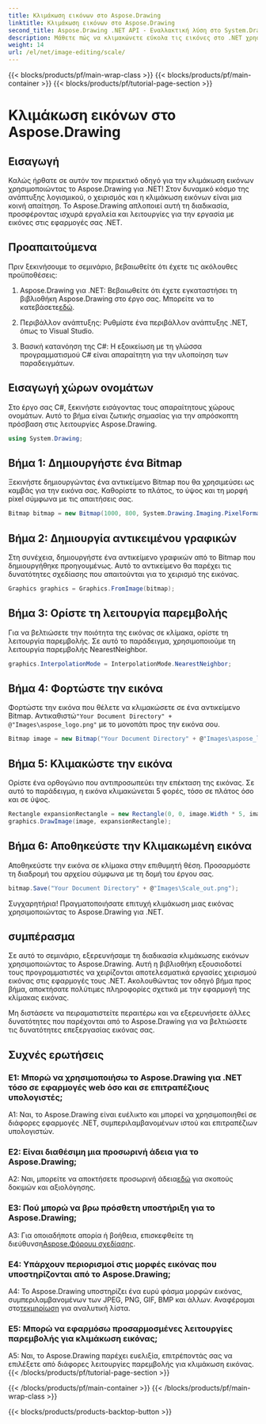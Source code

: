 ```yaml
---
title: Κλιμάκωση εικόνων στο Aspose.Drawing
linktitle: Κλιμάκωση εικόνων στο Aspose.Drawing
second_title: Aspose.Drawing .NET API - Εναλλακτική λύση στο System.Drawing.Common
description: Μάθετε πώς να κλιμακώνετε εύκολα τις εικόνες στο .NET χρησιμοποιώντας το Aspose.Drawing. Ο βήμα προς βήμα οδηγός μας εξασφαλίζει απρόσκοπτη ενσωμάτωση, παρέχοντας ισχυρές δυνατότητες χειρισμού εικόνας.
weight: 14
url: /el/net/image-editing/scale/
---
```


{{< blocks/products/pf/main-wrap-class >}}
{{< blocks/products/pf/main-container >}}
{{< blocks/products/pf/tutorial-page-section >}}

# Κλιμάκωση εικόνων στο Aspose.Drawing

## Εισαγωγή

Καλώς ήρθατε σε αυτόν τον περιεκτικό οδηγό για την κλιμάκωση εικόνων χρησιμοποιώντας το Aspose.Drawing για .NET! Στον δυναμικό κόσμο της ανάπτυξης λογισμικού, ο χειρισμός και η κλιμάκωση εικόνων είναι μια κοινή απαίτηση. Το Aspose.Drawing απλοποιεί αυτή τη διαδικασία, προσφέροντας ισχυρά εργαλεία και λειτουργίες για την εργασία με εικόνες στις εφαρμογές σας .NET.

## Προαπαιτούμενα

Πριν ξεκινήσουμε το σεμινάριο, βεβαιωθείτε ότι έχετε τις ακόλουθες προϋποθέσεις:

1.  Aspose.Drawing για .NET: Βεβαιωθείτε ότι έχετε εγκαταστήσει τη βιβλιοθήκη Aspose.Drawing στο έργο σας. Μπορείτε να το κατεβάσετε[εδώ](https://releases.aspose.com/drawing/net/).

2. Περιβάλλον ανάπτυξης: Ρυθμίστε ένα περιβάλλον ανάπτυξης .NET, όπως το Visual Studio.

3. Βασική κατανόηση της C#: Η εξοικείωση με τη γλώσσα προγραμματισμού C# είναι απαραίτητη για την υλοποίηση των παραδειγμάτων.

## Εισαγωγή χώρων ονομάτων

Στο έργο σας C#, ξεκινήστε εισάγοντας τους απαραίτητους χώρους ονομάτων. Αυτό το βήμα είναι ζωτικής σημασίας για την απρόσκοπτη πρόσβαση στις λειτουργίες Aspose.Drawing.

```csharp
using System.Drawing;
```

## Βήμα 1: Δημιουργήστε ένα Bitmap

Ξεκινήστε δημιουργώντας ένα αντικείμενο Bitmap που θα χρησιμεύσει ως καμβάς για την εικόνα σας. Καθορίστε το πλάτος, το ύψος και τη μορφή pixel σύμφωνα με τις απαιτήσεις σας.

```csharp
Bitmap bitmap = new Bitmap(1000, 800, System.Drawing.Imaging.PixelFormat.Format32bppPArgb);
```

## Βήμα 2: Δημιουργία αντικειμένου γραφικών

Στη συνέχεια, δημιουργήστε ένα αντικείμενο γραφικών από το Bitmap που δημιουργήθηκε προηγουμένως. Αυτό το αντικείμενο θα παρέχει τις δυνατότητες σχεδίασης που απαιτούνται για το χειρισμό της εικόνας.

```csharp
Graphics graphics = Graphics.FromImage(bitmap);
```

## Βήμα 3: Ορίστε τη λειτουργία παρεμβολής

Για να βελτιώσετε την ποιότητα της εικόνας σε κλίμακα, ορίστε τη λειτουργία παρεμβολής. Σε αυτό το παράδειγμα, χρησιμοποιούμε τη λειτουργία παρεμβολής NearestNeighbor.

```csharp
graphics.InterpolationMode = InterpolationMode.NearestNeighbor;
```

## Βήμα 4: Φορτώστε την εικόνα

 Φορτώστε την εικόνα που θέλετε να κλιμακώσετε σε ένα αντικείμενο Bitmap. Αντικαθιστώ`"Your Document Directory" + @"Images\aspose_logo.png"` με το μονοπάτι προς την εικόνα σου.

```csharp
Bitmap image = new Bitmap("Your Document Directory" + @"Images\aspose_logo.png");
```

## Βήμα 5: Κλιμακώστε την εικόνα

Ορίστε ένα ορθογώνιο που αντιπροσωπεύει την επέκταση της εικόνας. Σε αυτό το παράδειγμα, η εικόνα κλιμακώνεται 5 φορές, τόσο σε πλάτος όσο και σε ύψος.

```csharp
Rectangle expansionRectangle = new Rectangle(0, 0, image.Width * 5, image.Height * 5);
graphics.DrawImage(image, expansionRectangle);
```

## Βήμα 6: Αποθηκεύστε την Κλιμακωμένη εικόνα

Αποθηκεύστε την εικόνα σε κλίμακα στην επιθυμητή θέση. Προσαρμόστε τη διαδρομή του αρχείου σύμφωνα με τη δομή του έργου σας.

```csharp
bitmap.Save("Your Document Directory" + @"Images\Scale_out.png");
```

Συγχαρητήρια! Πραγματοποιήσατε επιτυχή κλιμάκωση μιας εικόνας χρησιμοποιώντας το Aspose.Drawing για .NET.

## συμπέρασμα

Σε αυτό το σεμινάριο, εξερευνήσαμε τη διαδικασία κλιμάκωσης εικόνων χρησιμοποιώντας το Aspose.Drawing. Αυτή η βιβλιοθήκη εξουσιοδοτεί τους προγραμματιστές να χειρίζονται αποτελεσματικά εργασίες χειρισμού εικόνας στις εφαρμογές τους .NET. Ακολουθώντας τον οδηγό βήμα προς βήμα, αποκτήσατε πολύτιμες πληροφορίες σχετικά με την εφαρμογή της κλίμακας εικόνας.

Μη διστάσετε να πειραματιστείτε περαιτέρω και να εξερευνήσετε άλλες δυνατότητες που παρέχονται από το Aspose.Drawing για να βελτιώσετε τις δυνατότητες επεξεργασίας εικόνας σας.

## Συχνές ερωτήσεις

### Ε1: Μπορώ να χρησιμοποιήσω το Aspose.Drawing για .NET τόσο σε εφαρμογές web όσο και σε επιτραπέζιους υπολογιστές;

A1: Ναι, το Aspose.Drawing είναι ευέλικτο και μπορεί να χρησιμοποιηθεί σε διάφορες εφαρμογές .NET, συμπεριλαμβανομένων ιστού και επιτραπέζιων υπολογιστών.

### Ε2: Είναι διαθέσιμη μια προσωρινή άδεια για το Aspose.Drawing;

 A2: Ναι, μπορείτε να αποκτήσετε προσωρινή άδεια[εδώ](https://purchase.aspose.com/temporary-license/) για σκοπούς δοκιμών και αξιολόγησης.

### Ε3: Πού μπορώ να βρω πρόσθετη υποστήριξη για το Aspose.Drawing;

 A3: Για οποιαδήποτε απορία ή βοήθεια, επισκεφθείτε τη διεύθυνση[Aspose.Φόρουμ σχεδίασης](https://forum.aspose.com/c/diagram/17).

### Ε4: Υπάρχουν περιορισμοί στις μορφές εικόνας που υποστηρίζονται από το Aspose.Drawing;

 A4: Το Aspose.Drawing υποστηρίζει ένα ευρύ φάσμα μορφών εικόνας, συμπεριλαμβανομένων των JPEG, PNG, GIF, BMP και άλλων. Αναφέρομαι στο[τεκμηρίωση](https://reference.aspose.com/drawing/net/) για αναλυτική λίστα.

### Ε5: Μπορώ να εφαρμόσω προσαρμοσμένες λειτουργίες παρεμβολής για κλιμάκωση εικόνας;

A5: Ναι, το Aspose.Drawing παρέχει ευελιξία, επιτρέποντάς σας να επιλέξετε από διάφορες λειτουργίες παρεμβολής για κλιμάκωση εικόνας.
{{< /blocks/products/pf/tutorial-page-section >}}

{{< /blocks/products/pf/main-container >}}
{{< /blocks/products/pf/main-wrap-class >}}

{{< blocks/products/products-backtop-button >}}
